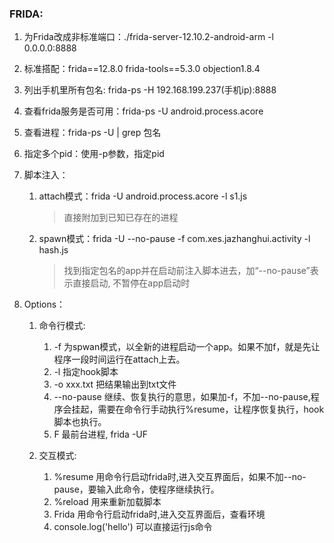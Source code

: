 ### FRIDA:

1. 为Frida改成非标准端口：./frida-server-12.10.2-android-arm -l 0.0.0.0:8888

2. 标准搭配：frida==12.8.0 frida-tools==5.3.0 objection1.8.4

3. 列出手机里所有包名: frida-ps -H 192.168.199.237(手机ip):8888

4. 查看frida服务是否可用：frida-ps -U  android.process.acore

5. 查看进程：frida-ps -U  | grep 包名

6. 指定多个pid：使用-p参数，指定pid

7. 脚本注入：  
   1. attach模式：frida -U android.process.acore -l s1.js
        > 直接附加到已知已存在的进程
   2. spawn模式：frida -U --no-pause -f com.xes.jazhanghui.activity -l hash.js
        > 找到指定包名的app并在启动前注入脚本进去，加“--no-pause”表示直接启动, 不暂停在app启动时

8. Options：

    1. 命令行模式:
        1. -f 为spwan模式，以全新的进程启动一个app。如果不加f，就是先让程序一段时间运行在attach上去。  
        2. -l 指定hook脚本  
        3. -o xxx.txt   把结果输出到txt文件  
        4. --no-pause 继续、恢复执行的意思，如果加-f，不加--no-pause,程序会挂起，需要在命令行手动执行%resume，让程序恢复执行，hook脚本也执行。  
        5. F  最前台进程, frida -UF    

    2. 交互模式:
        1. %resume 用命令行启动frida时,进入交互界面后，如果不加--no-pause，要输入此命令，使程序继续执行。  
        2. %reload 用来重新加载脚本  
        3. Frida   用命令行启动frida时,进入交互界面后，查看环境  
        4. console.log('hello') 可以直接运行js命令  